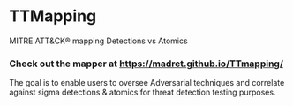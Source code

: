 # TTMapping
MITRE ATT&CK® mapping Detections vs Atomics

### Check out the mapper at https://madret.github.io/TTmapping/
The goal is to enable users to oversee Adversarial techniques and correlate against sigma detections & atomics for threat detection testing purposes.
